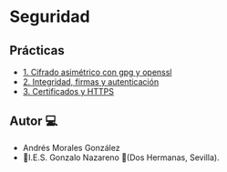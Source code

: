 # Seguridad
## Prácticas

- [1. Cifrado asimétrico con gpg y openssl](./Practicas/Cifadro-Asimétrico.md)
- [2. Integridad, firmas y autenticación](./Practicas/Integridadi-firmas-y-autencificación.md)
- [3. Certificados y HTTPS](./Practicas/certificados-y-HTTPS.md)

## Autor :computer:
* Andrés Morales González
* :school:I.E.S. Gonzalo Nazareno :round_pushpin:(Dos Hermanas, Sevilla).
